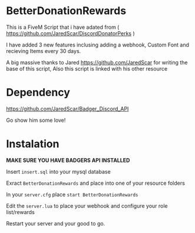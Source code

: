# BetterDonationRewards

This is a FiveM Script that i have adated from ( https://github.com/JaredScar/DiscordDonatorPerks )


I have added 3 new features inclusing adding a webhook, Custom Font and recieving Items every 30 days.

A big massive thanks to Jared https://github.com/JaredScar for writing the base of this script, Also this script is linked with his other resource  
# Dependency
https://github.com/JaredScar/Badger_Discord_API

Go show him some love!

# Instalation 

**MAKE SURE YOU HAVE BADGERS API INSTALLED**

Insert `insert.sql` into your mysql database 

Exract `BetterDonationRewards` and place into one of your resource folders

In your `server.cfg` place `start BetterDonationRewards` 

Edit the `server.lua` to place your webhook and configure your role list/rewards

Restart your server and your good to go.
